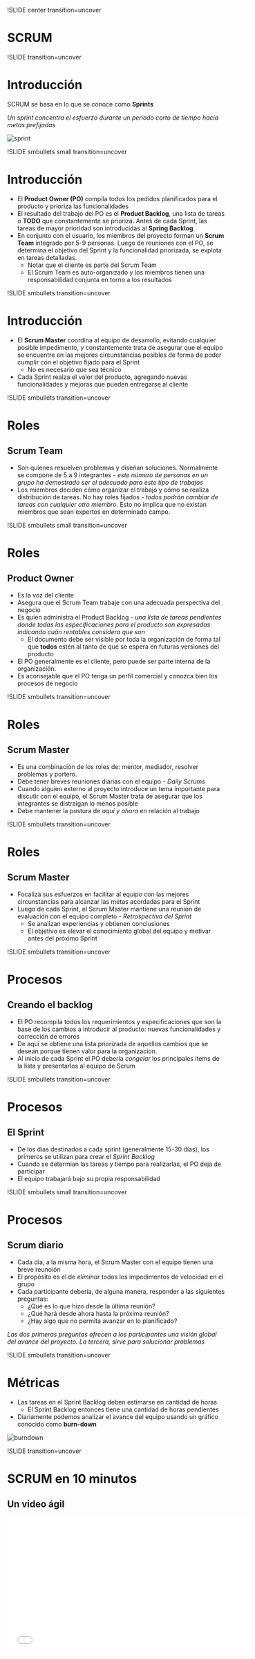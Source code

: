 !SLIDE center transition=uncover
# SCRUM

!SLIDE transition=uncover
# Introducción 
SCRUM se basa en lo que se conoce como **Sprints**

*Un sprint concentra el esfuerzo durante un período corto de tiempo hacia metas
prefijadas*

![sprint](10-scrum-01.png)

!SLIDE smbullets small transition=uncover
# Introducción
* El **Product Owner (PO)** compila todos los pedidos planificados para el producto y
  prioriza las funcionalidades
* El resultado del trabajo del PO es el **Product Backlog**, una lista de tareas
  o **TODO** que constantemente se prioriza. Antes de cada Sprint, las tareas de
mayor prioridad son introducidas al **Spring Backlog**
* En conjunto con el usuario, los miembros del proyecto forman un **Scrum Team**
  integrado por 5-9 personas. Luego de reuniones con el PO, se determina el
objetivo del Sprint y la funcionalidad priorizada, se explota en tareas
detalladas.
  * Notar que el cliente es parte del Scrum Team
  * El Scrum Team es auto-organizado y los miembros tienen una
responsabilidad conjunta en torno a los resultados

!SLIDE smbullets transition=uncover
# Introducción
* El **Scrum Master** coordina al equipo de desarrollo, evitando cualquier
  posible impedimento, y constantemente trata de asegurar que el equipo se
encuentre en las mejores circunstancias posibles de forma de poder cumplir con
el objetivo fijado para el Sprint
  * No es necesario que sea técnico
* Cada Sprint realza el valor del producto, agregando nuevas funcionalidades y
  mejoras que pueden entregarse al cliente

!SLIDE smbullets transition=uncover
# Roles
## Scrum Team
* Son quienes resuelven problemas y diseñan soluciones. Normalmente se compone de
5 a 9 integrantes - *este número de personas en un grupo ha demostrado ser el
adecuado para este tipo de trabajos*
* Los miembros deciden cómo organizar el trabajo y cómo se realiza distribución
  de tareas. No hay roles fijados - *todos podrán cambiar de tareas con
cualquier otro miembro*. Esto no implica que no existan miembros que sean
expertos en determinado campo.

!SLIDE smbullets small transition=uncover
# Roles
## Product Owner
* Es la voz del cliente
* Asegura que el Scrum Team trabaje con una adecuada perspectiva del negocio
* Es quien administra el Product Backlog - *una lista de tareas pendientes donde
  todas las especificaciones para el producto son expresadas indicando cuán
rentables considera que son*
  * El documento debe ser visible por toda la organización de forma tal que
    **todos** estén al tanto de qué se espera en futuras versiones del producto
* El PO generalmente es el cliente, pero puede ser parte interna de la
  organización. 
* Es aconsejable que el PO tenga un perfil comercial y conozca bien los procesos
  de negocio

!SLIDE smbullets transition=uncover
# Roles
## Scrum Master
* Es una combinación de los roles de: mentor, mediador, resolver problemas y portero.
* Debe tener breves reuniones diarias con el equipo - *Daily Scrums*
* Cuando alguien externo al proyecto introduce un tema importante para discutir
  con el equipo, el Scrum Master trata de asegurar que los integrantes se distraigan 
  lo menos posible
* Debe mantener la postura de *aquí y ahora* en relación al trabajo

!SLIDE smbullets transition=uncover
# Roles
## Scrum Master
* Focaliza sus esfuerzos en facilitar al equipo con las mejores circunstancias
  para alcanzar las metas acordadas para el Sprint
* Luego de cada Sprint, el Scrum Master mantiene una reunión de evaluación con
  el equipo completo - *Retrospectiva del Sprint*
  * Se analizan experiencias y obtienen conclusiones
  * El objetivo es elevar el conocimiento global del equipo y motivar antes del
    próximo Sprint

!SLIDE smbullets transition=uncover
# Procesos
## Creando el backlog
* El PO recompila todos los requerimientos y especificaciones que son la base
  de los cambios a introducir al producto: nuevas funcionalidades y corrección
de errores
* De aquí se obtiene una lista priorizada de aquellos cambios que se desean
  porque tienen valor para la organizacion.
* Al inicio de cada Sprint el PO debería *congelar* los principales items de la
  lista y presentarlos al equipo de Scrum

!SLIDE smbullets transition=uncover
# Procesos
## El Sprint
* De los días destinados a cada sprint (generalmente 15-30 días), los primeros
  se utilizan para crear el *Sprint Backlog*
* Cuando se determian las tareas y tiempo para realizarlas, el PO deja de
  participar
* El equipo trabajará bajo su propia responsabilidad

!SLIDE smbullets small transition=uncover
# Procesos
## Scrum diario
* Cada día, a la misma hora, el Scrum Master con el equipo tienen una breve
  reunoión
* El propósito es el de *eliminar* todos los impedimentos de velocidad en el
  grupo
* Cada participante debería, de alguna manera, responder a las siguientes
  preguntas:
  * ¿Qué es lo que hizo desde la última reunión?
  * ¿Qué hará desde ahora hasta la próxima reunión?
  * ¿Hay algo que no permita avanzar en lo planificado?

*Las dos primeras preguntas ofrecen a los participantes una visión global del
avance del proyecto. La tercera, sirve para solucionar problemas*

!SLIDE smbullets transition=uncover
# Métricas
* Las tareas en el Sprint Backlog deben estimarse en cantidad de horas
  * El Sprint Backlog entonces tiene una cantidad de horas pendientes
* Diariamente podemos analizar el avance del equipo usando un gráfico conocido
  como **burn-down**

![burndown](10-scrum-02.png)

!SLIDE  transition=uncover
# SCRUM en 10 minutos
## Un video ágil
<div style="text-align: center">
<iframe width="560" height="315" src="//www.youtube.com/embed/XU0llRltyFM"
frameborder="0" allowfullscreen></iframe>
</div>
